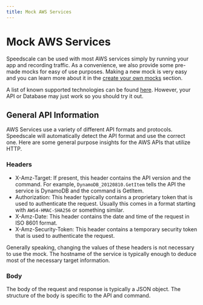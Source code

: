 ```yaml
---
title: Mock AWS Services
---
```


# Mock AWS Services

Speedscale can be used with most AWS services simply by running your app and recording traffic. As a convenience, we also provide some pre-made mocks for easy of use purposes. Making a new mock is very easy and you can learn more about it in the [create your own mocks](../getting-started/quickstart-cli.md#recording) section.

A list of known supported technologies can be found [here](../../reference/technology-support.md). However, your API or Database may just work so you should try it out.

## General API Information

AWS Services use a variety of different API formats and protocols. Speedscale will automatically detect the API format and use the correct one. Here are some general purpose insights for the AWS APIs that utilize HTTP.

### Headers

* X-Amz-Target: If present, this header contains the API version and the command. For example, `DynamoDB_20120810.GetItem` tells the API the service is DynamoDB and the command is GetItem.
* Authorization: This header typically contains a proprietary token that is used to authenticate the request. Usually this comes in a format starting with `AWS4-HMAC-SHA256` or something similar.
* X-Amz-Date: This header contains the date and time of the request in ISO 8601 format.
* X-Amz-Security-Token: This header contains a temporary security token that is used to authenticate the request.

Generally speaking, changing the values of these headers is not necessary to use the mock. The hostname of the service is typically enough to deduce most of the necessary target information.

### Body

The body of the request and response is typically a JSON object. The structure of the body is specific to the API and command.
